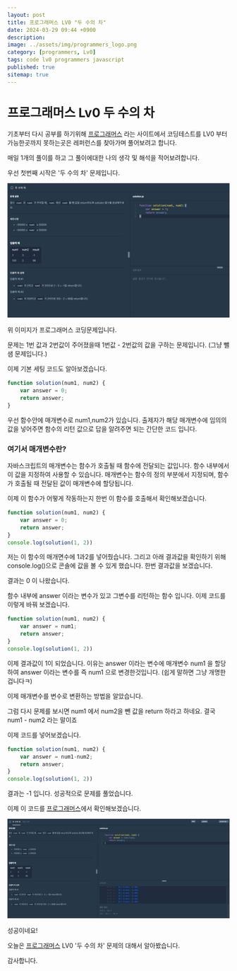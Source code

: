 ```yaml
---
layout: post
title: 프로그래머스 LV0 "두 수의 차"
date: 2024-03-29 09:44 +0900
description: 
image: ../assets/img/programmers_logo.png
category: [programmers, Lv0]
tags: code lv0 programmers javascript
published: true
sitemap: true
---
```


# 프로그래머스 Lv0 두 수의 차

  기초부터 다시 공부를 하기위해 [프로그래머스](https://programmers.co.kr/) 라는 사이트에서
  코딩테스트를 LV0 부터 가능한곳까지 못하는곳은 레퍼런스를 찾아가며 풀어보려고 합니다.
  
  매일 1개의 풀이를 하고 그 풀이에대한 나의 생각 및 해석을 적어보려합니다.

  우선 첫번째 시작은 '두 수의 차' 문제입니다.

  ![프로그래머스 이미지](../../assets/img/두수의차_01.png)

  위 이미지가 프로그래머스 코딩문제입니다.
  
  문제는 1번 값과 2번값이 주어졌을때 1번값 - 2번값의 값을 구하는 문제입니다.
  (그냥 뺄샘 문제입니다.)

  이제 기본 세팅 코드도 알아보겠습니다.
  
```javascript
function solution(num1, num2) {
    var answer = 0;
    return answer;
}
``` 
우선 함수안에 매개변수로 num1,num2가 있습니다. 출제자가 해당 매개변수에 임의의 값을 넣어주면
함수의 리턴 값으로 답을 알려주면 되는 간단한 코드 입니다.

### 여기서 매개변수란?

자바스크립트의 매개변수는 함수가 호출될 때 함수에 전달되는 값입니다.
함수 내부에서 이 값을 지정하여 사용할 수 있습니다.
매개변수는 함수의 정의 부분에서 지정되며, 함수가 호출될 때 전달된 값이 매개변수에 할당됩니다.

이제 이 함수가 어떻게 작동하는지 한번 이 함수를 호출해서 확인해보겠습니다.

```javascript
function solution(num1, num2) {
    var answer = 0;
    return answer;
}
console.log(solution(1, 2))
``` 

저는 이 함수의 매개면수에 1과2를 넣어줬습니다. 
그리고 아래 결과값을 확인하기 위해 console.log()으로 콘솔에 값을 볼 수 있게 했습니다.
한번 결과값을 보겠습니다.

결과는 0 이 나왔습니다.

함수 내부에 answer 이라는 변수가 있고 그변수를 리턴하는 함수 입니다.
이제 코드를 이렇게 바꿔 보겠습니다.

```javascript
function solution(num1, num2) {
    var answer = num1;
    return answer;
}
console.log(solution(1, 2))
``` 

이제 결과값이 1이 되었습니다. 이유는 answer 이라는 변수에 매개변수 num1 을 할당하여
answer 이라는 변수를 즉 num1 으로 변경한것입니다.
(쉽게 말하면 그냥 개명한겁니다ㅋ)

이제 매개변수를 변수로 변환하는 방법을 알았습니다.

그럼 다시 문제를 보시면 num1 에서 num2을 뺀 값을 return 하라고 하네요.
결국 num1 - num2 라는 말이죠

이제 코드를 넣어보겠습니다.

```javascript
function solution(num1, num2) {
    var answer = num1-num2;
    return answer;
}
console.log(solution(1, 2))
``` 

결과는 -1 입니다.
성공적으로 문제를 풀었습니다.

이제 이 코드를 [프로그래머스](https://programmers.co.kr/)에서 확인해보겠습니다.

![프로그래머스 이미지](../../assets/img/두수의차_02.png)

성공이네요!

오늘은 [프로그래머스](https://programmers.co.kr/) LV0 '두 수의 차' 문제의 대해서 알아봤습니다.

감사합니다.

